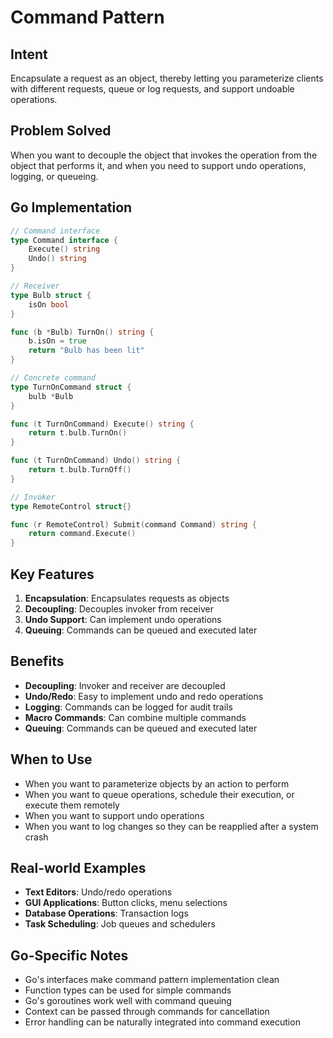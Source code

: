 # Command Pattern

## Intent
Encapsulate a request as an object, thereby letting you parameterize clients with different requests, queue or log requests, and support undoable operations.

## Problem Solved
When you want to decouple the object that invokes the operation from the object that performs it, and when you need to support undo operations, logging, or queueing.

## Go Implementation

```go
// Command interface
type Command interface {
    Execute() string
    Undo() string
}

// Receiver
type Bulb struct {
    isOn bool
}

func (b *Bulb) TurnOn() string {
    b.isOn = true
    return "Bulb has been lit"
}

// Concrete command
type TurnOnCommand struct {
    bulb *Bulb
}

func (t TurnOnCommand) Execute() string {
    return t.bulb.TurnOn()
}

func (t TurnOnCommand) Undo() string {
    return t.bulb.TurnOff()
}

// Invoker
type RemoteControl struct{}

func (r RemoteControl) Submit(command Command) string {
    return command.Execute()
}
```

## Key Features

1. **Encapsulation**: Encapsulates requests as objects
2. **Decoupling**: Decouples invoker from receiver
3. **Undo Support**: Can implement undo operations
4. **Queuing**: Commands can be queued and executed later

## Benefits

- **Decoupling**: Invoker and receiver are decoupled
- **Undo/Redo**: Easy to implement undo and redo operations
- **Logging**: Commands can be logged for audit trails
- **Macro Commands**: Can combine multiple commands
- **Queuing**: Commands can be queued and executed later

## When to Use

- When you want to parameterize objects by an action to perform
- When you want to queue operations, schedule their execution, or execute them remotely
- When you want to support undo operations
- When you want to log changes so they can be reapplied after a system crash

## Real-world Examples

- **Text Editors**: Undo/redo operations
- **GUI Applications**: Button clicks, menu selections
- **Database Operations**: Transaction logs
- **Task Scheduling**: Job queues and schedulers

## Go-Specific Notes

- Go's interfaces make command pattern implementation clean
- Function types can be used for simple commands
- Go's goroutines work well with command queuing
- Context can be passed through commands for cancellation
- Error handling can be naturally integrated into command execution
